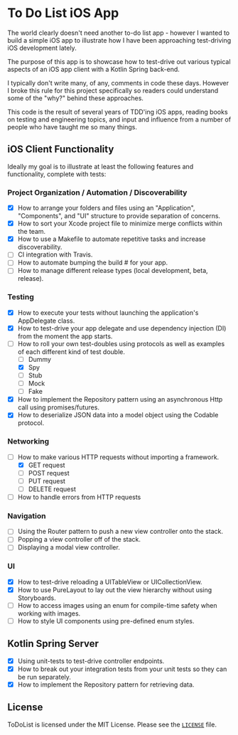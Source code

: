 # To Do List iOS App

The world clearly doesn't need another to-do list app - however I wanted to build a simple iOS app to illustrate how I have been approaching test-driving iOS development lately.

The purpose of this app is to showcase how to test-drive out various typical aspects of an iOS app client with a Kotlin Spring back-end.

I typically don't write many, of any, comments in code these days. However I broke this rule for this project specifically so readers could understand some of the "why?" behind these approaches.

This code is the result of several years of TDD'ing iOS apps, reading books on testing and engineering topics, and input and influence from a number of people who have taught me so many things.

## iOS Client Functionality
Ideally my goal is to illustrate at least the following features and functionality, complete with tests:

### Project Organization / Automation / Discoverability
- [x] How to arrange your folders and files using an "Application", "Components", and "UI" structure to provide separation of concerns.
- [x] How to sort your Xcode project file to minimize merge conflicts within the team.
- [x] How to use a Makefile to automate repetitive tasks and increase discoverability.
- [ ] CI integration with Travis.
- [ ] How to automate bumping the build # for your app.
- [ ] How to manage different release types (local development, beta, release).

### Testing
- [x] How to execute your tests without launching the application's AppDelegate class.
- [x] How to test-drive your app delegate and use dependency injection (DI) from the moment the app starts.
- [ ] How to roll your own test-doubles using protocols as well as examples of each different kind of test double.
  - [ ] Dummy
  - [x] Spy
  - [ ] Stub
  - [ ] Mock
  - [ ] Fake
- [x] How to implement the Repository pattern using an asynchronous Http call using promises/futures.
- [x] How to deserialize JSON data into a model object using the Codable protocol.

### Networking
- [ ] How to make various HTTP requests without importing a framework.
  - [x] GET request
  - [ ] POST request
  - [ ] PUT request
  - [ ] DELETE request
- [ ] How to handle errors from HTTP requests

### Navigation
- [ ] Using the Router pattern to push a new view controller onto the stack.
- [ ] Popping a view controller off of the stack.
- [ ] Displaying a modal view controller.

### UI
- [x] How to test-drive reloading a UITableView or UICollectionView.
- [x] How to use PureLayout to lay out the view hierarchy without using Storyboards.
- [ ] How to access images using an enum for compile-time safety when working with images.
- [ ] How to style UI components using pre-defined enum styles.

## Kotlin Spring Server
- [x] Using unit-tests to test-drive controller endpoints.
- [x] How to break out your integration tests from your unit tests so they can be run separately.
- [x] How to implement the Repository pattern for retrieving data.

## License
ToDoList is licensed under the MIT License. Please see the [`LICENSE`](https://github.com/derekleerock/ToDoList/blob/master/LICENSE) file.
